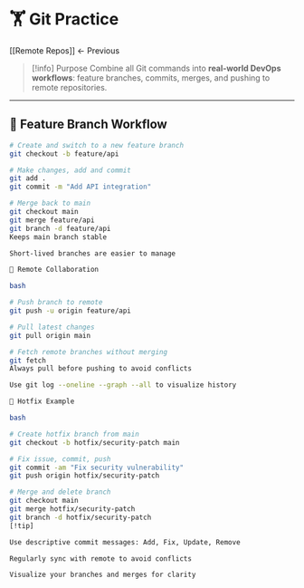 # 🏋️ Git Practice

[[Remote Repos]] ← Previous

> [!info] Purpose
Combine all Git commands into **real-world DevOps workflows**: feature branches, commits, merges, and pushing to remote repositories.

---

## 🔹 Feature Branch Workflow
```bash
# Create and switch to a new feature branch
git checkout -b feature/api

# Make changes, add and commit
git add .
git commit -m "Add API integration"

# Merge back to main
git checkout main
git merge feature/api
git branch -d feature/api
Keeps main branch stable

Short-lived branches are easier to manage

🔹 Remote Collaboration

bash

# Push branch to remote
git push -u origin feature/api

# Pull latest changes
git pull origin main

# Fetch remote branches without merging
git fetch
Always pull before pushing to avoid conflicts

Use git log --oneline --graph --all to visualize history

🔹 Hotfix Example

bash

# Create hotfix branch from main
git checkout -b hotfix/security-patch main

# Fix issue, commit, push
git commit -am "Fix security vulnerability"
git push origin hotfix/security-patch

# Merge and delete branch
git checkout main
git merge hotfix/security-patch
git branch -d hotfix/security-patch
[!tip]

Use descriptive commit messages: Add, Fix, Update, Remove

Regularly sync with remote to avoid conflicts

Visualize your branches and merges for clarity